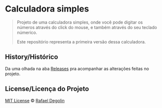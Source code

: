 # Calculadora simples

> Projeto de uma calculadora simples, onde você pode digitar os números através do click do mouse, e também através do seu teclado númerico.
>
> Este repositório representa a primeira versão dessa calculadora.

## History/Histórico
Da uma olhada na aba [Releases](https://github.com/Rafadegolin/Calculadora_simples/releases) pra acompanhar as alterações feitas no projeto.

## License/Licença do Projeto
[MIT License](./LICENSE) © [Rafael Degolin](https://github.com/Rafadegolin)
